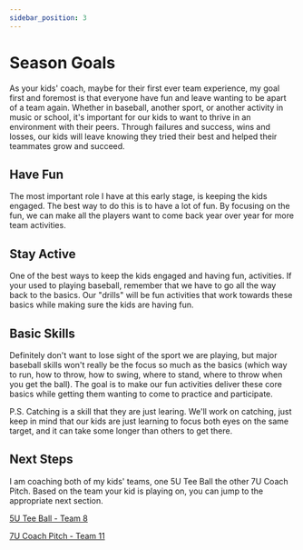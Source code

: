```yaml
---
sidebar_position: 3
---
```


# Season Goals

As your kids' coach, maybe for their first ever team experience, my goal first and foremost is that everyone have fun and leave wanting to be apart of a team again.  Whether in baseball, another sport, or another activity in music or school, it's important for our kids to want to thrive in an environment with their peers.  Through failures and success, wins and losses, our kids will leave knowing they tried their best and helped their teammates grow and succeed.

## Have Fun

The most important role I have at this early stage, is keeping the kids engaged.  The best way to do this is to have a lot of fun.  By focusing on the fun, we can make all the players want to come back year over year for more team activities.

## Stay Active

One of the best ways to keep the kids engaged and having fun, activities.  If your used to playing baseball, remember that we have to go all the way back to the basics.  Our "drills" will be fun activities that work towards these basics while making sure the kids are having fun.

## Basic Skills

Definitely don't want to lose sight of the sport we are playing, but major baseball skills won't really be the focus so much as the basics (which way to run, how to throw, how to swing, where to stand, where to throw when you get the ball).  The goal is to make our fun activities deliver these core basics while getting them wanting to come to practice and participate.

P.S.  Catching is a skill that they are just learing.  We'll work on catching, just keep in mind that our kids are just learning to focus both eyes on the same target, and it can take some longer than others to get there.

## Next Steps

I am coaching both of my kids' teams, one 5U Tee Ball the other 7U Coach Pitch.  Based on the team your kid is playing on, you can jump to the appropriate next section.

[5U Tee Ball - Team 8](5U-tee-ball/practices/overview)

[7U Coach Pitch - Team 11](7U-coach-pitch/practices/overview)
